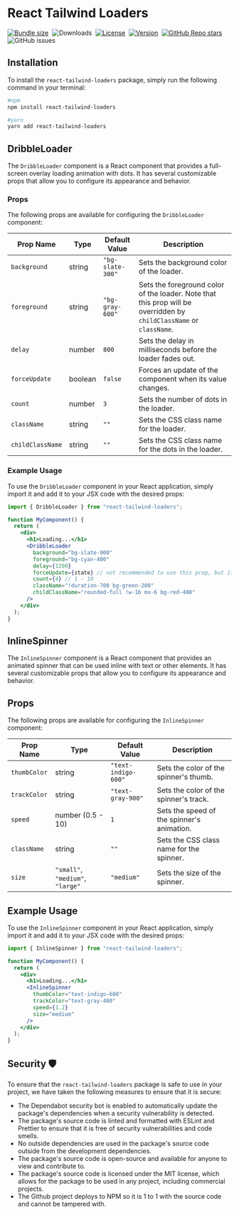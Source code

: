 # **React Tailwind Loaders**

[![Bundle size](https://img.shields.io/bundlephobia/min/react-tailwind-loaders/latest?style=for-the-badge&color=3178c6)](https://bundlephobia.com/package/react-tailwind-loaders@latest)&nbsp;
![Downloads](https://img.shields.io/npm/dt/react-tailwind-loaders?style=for-the-badge)&nbsp;
[![License](https://img.shields.io/npm/l/react-tailwind-loaders?style=for-the-badge&color=efb103)](https://github.com/m10rten/react-tailwind-loaders/blob/main/LICENSE)&nbsp;
[![Version](https://img.shields.io/npm/v/react-tailwind-loaders?style=for-the-badge&color=cb3837&logo=npm)](https://www.npmjs.com/package/react-tailwind-loaders)&nbsp;
[![GitHub Repo stars](https://img.shields.io/github/stars/m10rten/react-tailwind-loaders?color=E9E9E9&logo=Github&style=for-the-badge)](https://www.github.com/m10rten/react-tailwind-loaders)&nbsp;
![GitHub issues](https://img.shields.io/github/issues-raw/m10rten/react-tailwind-loaders?label=issues&style=for-the-badge)

## Installation

To install the `react-tailwind-loaders` package, simply run the following command in your terminal:

```bash
#npm
npm install react-tailwind-loaders
```

```bash
#yarn
yarn add react-tailwind-loaders
```

## DribbleLoader

The `DribbleLoader` component is a React component that provides a full-screen overlay loading animation with dots. It has several customizable props that allow you to configure its appearance and behavior.

### Props

The following props are available for configuring the `DribbleLoader` component:

<!-- prettier-ignore -->
| Prop Name | Type | Default Value | Description |
| --- | --- | --- | --- |
| `background` | string | `"bg-slate-300"` | Sets the background color of the loader. |
| `foreground` | string | `"bg-gray-600"` | Sets the foreground color of the loader. Note that this prop will be overridden by `childClassName` or `className`. |
| `delay` | number | `800` | Sets the delay in milliseconds before the loader fades out. |
| `forceUpdate` | boolean | `false` | Forces an update of the component when its value changes. |
| `count` | number | `3` | Sets the number of dots in the loader. |
| `className` | string | `""` | Sets the CSS class name for the loader. |
| `childClassName` | string | `""` | Sets the CSS class name for the dots in the loader. |

### Example Usage

To use the `DribbleLoader` component in your React application, simply import it and add it to your JSX code with the desired props:

```jsx
import { DribbleLoader } from "react-tailwind-loaders";

function MyComponent() {
  return (
    <div>
      <h1>Loading...</h1>
      <DribbleLoader
        background="bg-slate-900"
        foreground="bg-cyan-400"
        delay={1200}
        forceUpdate={state} // not recommended to use this prop, but it's here if you need it
        count={4} // 1 - 10
        className="!duration-700 bg-green-200"
        childClassName="rounded-full !w-16 mx-6 bg-red-400"
      />
    </div>
  );
}
```

## InlineSpinner

The `InlineSpinner` component is a React component that provides an animated spinner that can be used inline with text or other elements. It has several customizable props that allow you to configure its appearance and behavior.

## Props

The following props are available for configuring the `InlineSpinner` component:

<!-- prettier-ignore -->
| Prop Name | Type | Default Value | Description |
| --- | --- | --- | --- |
| `thumbColor` | string | `"text-indigo-600"` | Sets the color of the spinner's thumb. |
| `trackColor` | string | `"text-gray-900"` | Sets the color of the spinner's track. |
| `speed` | number (0.5 - 10) | `1` | Sets the speed of the spinner's animation. |
| `className` | string | `""` | Sets the CSS class name for the spinner. |
| `size` | `"small"`, `"medium"`, `"large"` | `"medium"` | Sets the size of the spinner. |

## Example Usage

To use the `InlineSpinner` component in your React application, simply import it and add it to your JSX code with the desired props:

```jsx
import { InlineSpinner } from "react-tailwind-loaders";

function MyComponent() {
  return (
    <div>
      <h1>Loading...</h1>
      <InlineSpinner
        thumbColor="text-indigo-600"
        trackColor="text-gray-400"
        speed={1.2}
        size="medium"
      />
    </div>
  );
}
```

## Security 🛡️

To ensure that the `react-tailwind-loaders` package is safe to use in your project, we have taken the following measures to ensure that it is secure:

- The Dependabot security bot is enabled to automatically update the package's dependencies when a security vulnerability is detected.
- The package's source code is linted and formatted with ESLint and Prettier to ensure that it is free of security vulnerabilities and code smells.
- No outside dependencies are used in the package's source code outside from the development dependencies.
- The package's source code is open-source and available for anyone to view and contribute to.
- The package's source code is licensed under the MIT license, which allows for the package to be used in any project, including commercial projects.
- The Github project deploys to NPM so it is 1 to 1 with the source code and cannot be tampered with.
